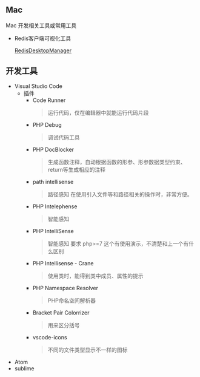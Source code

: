## Mac
Mac 开发相关工具或常用工具

* Redis客户端可视化工具

  [RedisDesktopManager](https://github.com/onewe/RedisDesktopManager-Mac/releases)

## 开发工具
* Visual Studio Code
  * 插件
    * Code Runner
      > 运行代码，仅在编辑器中就能运行代码片段
    * PHP Debug 
      > 调试代码工具
    * PHP DocBlocker 
      > 生成函数注释，自动根据函数的形参、形参数据类型约束、return等生成相应的注释
    * path intellisense 
      > 路径感知
      在使用引入文件等和路径相关的操作时，非常方便。
    * PHP Intelephense
      > 智能感知
    * PHP IntelliSense
      > 智能感知
        要求 php>=7 这个有使用演示，不清楚和上一个有什么区别
    * PHP Intellisense - Crane
      > 使用类时，能得到类中成员、属性的提示
    * PHP Namespace Resolver
      > PHP命名空间解析器
    * Bracket Pair Colorrizer
      > 用来区分括号
    * vscode-icons 
      > 不同的文件类型显示不一样的图标
* Atom
* sublime

